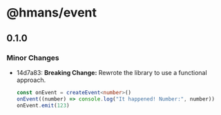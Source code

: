 # @hmans/event

## 0.1.0

### Minor Changes

- 14d7a83: **Breaking Change:** Rewrote the library to use a functional approach.

  ```ts
  const onEvent = createEvent<number>()
  onEvent((number) => console.log("It happened! Number:", number))
  onEvent.emit(123)
  ```
